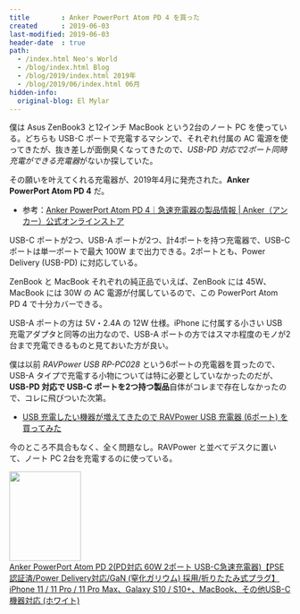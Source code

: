 ```yaml
---
title        : Anker PowerPort Atom PD 4 を買った
created      : 2019-06-03
last-modified: 2019-06-03
header-date  : true
path:
  - /index.html Neo's World
  - /blog/index.html Blog
  - /blog/2019/index.html 2019年
  - /blog/2019/06/index.html 06月
hidden-info:
  original-blog: El Mylar
---
```


僕は Asus ZenBook3 と12インチ MacBook という2台のノート PC を使っている。どちらも USB-C ポートで充電するマシンで、それぞれ付属の AC 電源を使ってきたが、抜き差しが面倒臭くなってきたので、*USB-PD 対応で2ポート同時充電ができる充電器*がないか探していた。

その願いを叶えてくれる充電器が、2019年4月に発売された。**Anker PowerPort Atom PD 4** だ。

- 参考：[Anker PowerPort Atom PD 4｜急速充電器の製品情報 | Anker（アンカー）公式オンラインストア](https://www.ankerjapan.com/item/A2041.html)

USB-C ポートが2つ、USB-A ポートが2つ、計4ポートを持つ充電器で、USB-C ポートは単一ポートで最大 100W まで出力できる。2ポートとも、Power Delivery (USB-PD) に対応している。

ZenBook と MacBook それぞれの純正品でいえば、ZenBook には 45W、MacBook には 30W の AC 電源が付属しているので、この PowerPort Atom PD 4 で十分カバーできる。

USB-A ポートの方は 5V・2.4A の 12W 仕様。iPhone に付属する小さい USB 充電アダプタと同等の出力なので、USB-A ポートの方ではスマホ程度のモノが2台まで充電できるものと見ておいた方が良い。

僕は以前 *RAVPower USB RP-PC028* という6ポートの充電器を買ったので、USB-A タイプで充電する小物については特に必要としていなかったのだが、**USB-PD 対応で USB-C ポートを2つ持つ製品**自体がコレまで存在しなかったので、コレに飛びついた次第。

- [USB 充電したい機器が増えてきたので RAVPower USB 充電器 (6ポート) を買ってみた](/blog/2018/11/07-01.html)

今のところ不具合もなく、全く問題なし。RAVPower と並べてデスクに置いて、ノート PC 2台を充電するのに使っている。

<div class="ad-amazon">
  <div class="ad-amazon-image">
    <a href="https://www.amazon.co.jp/dp/B07DPQ7WB7?tag=neos21-22&amp;linkCode=osi&amp;th=1&amp;psc=1">
      <img src="https://m.media-amazon.com/images/I/317h+mWMObL._SL160_.jpg" width="128" height="160">
    </a>
  </div>
  <div class="ad-amazon-info">
    <div class="ad-amazon-title">
      <a href="https://www.amazon.co.jp/dp/B07DPQ7WB7?tag=neos21-22&amp;linkCode=osi&amp;th=1&amp;psc=1">Anker PowerPort Atom PD 2(PD対応 60W 2ポート USB-C急速充電器)【PSE認証済/Power Delivery対応/GaN (窒化ガリウム) 採用/折りたたみ式プラグ】iPhone 11 / 11 Pro / 11 Pro Max、Galaxy S10 / S10+、MacBook、その他USB-C機器対応 (ホワイト)</a>
    </div>
  </div>
</div>
